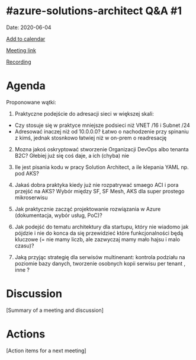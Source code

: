 # #azure-solutions-architect Q&A #1

Date: 2020-06-04

[Add to calendar](https://evt.mx/Rm12eTAB)

[Meeting link](https://teams.microsoft.com/l/meetup-join/19%3ameeting_ZWYyNTg3N2UtZjA4NC00ZTQ1LTljMzQtODhmZTA0MTI0YzUz%40thread.v2/0?context=%7b%22Tid%22%3a%22cc58971a-0481-4ec0-bf8d-bb2e265db003%22%2c%22Oid%22%3a%22f907c950-2a9a-4012-b163-af67be63b5d6%22%7d)

[Recording](<To Do>)

# Agenda

Proponowane wątki:
1. Praktyczne podejście do adresacji sieci w większej skali:
- Czy stosuje się w praktyce mniejsze podsieci niż VNET /16 i Subnet /24 
- Adresować inaczej niż od 10.0.0.0? Łatwo o nachodzenie przy spinaniu z kimś, jednak stosnkowo łatwiej niż w on-prem o readresację

2. Mozna jakoś oskryptować stworzenie Organizacji DevOps albo tenanta B2C? Głebiej już się coś daje, a ich (chyba) nie

3. Ile jest pisania kodu w pracy Solution Architect, a ile klepania YAML np. pod AKS?


4. Jakaś dobra praktyka kiedy już nie rozpatrywać smaego ACI i pora przejść na AKS?
   Wybór między SF, SF Mesh, AKS dla super prostego mikroserwisu


5. Jak praktycznie zacząć projektowanie rozwiązania w Azure (dokumentacja, wybór usług, PoC)?

6. Jak podejść do tematu architektury dla startupu, który nie wiadomo jak pójdzie i nie do konca da się przewidzieć które funkcjonalności będą kluczowe (= nie mamy liczb, ale zazwyczaj mamy mało hajsu i malo czasu)?

7. Jaką przyjąc strategię dla serwisów multinenant: kontrola podziału na poziomie bazy danych, tworzenie osobnych kopii serwisu per tenant , inne ?

# Discussion

[Summary of a meeting and discussion]

# Actions

[Action items for a next meeting]

